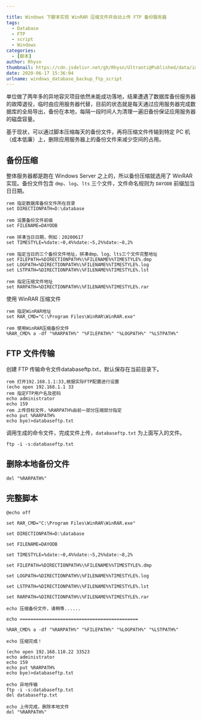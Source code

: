 ```yaml
---

title: Windows 下脚本实现 WinRAR 压缩文件并自动上传 FTP 备份服务器 
tags:
  - Database
  - FTP
  - script
  - Windows
categories:
  - [脚本]
author: Rhysn
thumbnail: https://cdn.jsdelivr.net/gh/Rhysn/Ultranti@Published/data/img/20200617/windows_database_backup_ftp_script/thumbnail.jpg
date: 2020-06-17 15:36:04
urlname: windows_database_backup_ftp_script
---
```


单位做了两年多的异地容灾项目依然未能成功落地，结果遭遇了数据库备份服务器的故障退役，临时由应用服务器代替，目前的状态就是每天通过应用服务器完成数据库的全局导出，备份在本地，每隔一段时间人为清理一遍旧备份保证应用服务器的磁盘容量。

基于现状，可以通过脚本压缩每天的备份文件，再将压缩文件传输到特定 PC 机（成本低廉）上，删除应用服务器上的备份文件来减少空间的占用。

## 备份压缩

整体服务器都是跑在 Windows Server 之上的，所以备份压缩就选用了 WinRAR 实现。备份文件包含 `dmp`、`log`、`lts` 三个文件，文件命名规则为 `DAYODB` 前缀加当日日期。

```shell
rem 指定数据库备份文件所在目录
set DIRECTIONPATH=D:\database

rem 设置备份文件前缀
set FILENAME=DAYODB

rem 拼凑当日日期，例如：20200617
set TIMESTYLE=%date:~0,4%%date:~5,2%%date:~8,2%

rem 指定当日的三个备份文件地址，拼凑dmp、log、lts三个文件完整地址
set FILEPATH=%DIRECTIONPATH%\%FILENAME%%TIMESTYLE%.dmp
set LOGPATH=%DIRECTIONPATH%\%FILENAME%%TIMESTYLE%.log
set LSTPATH=%DIRECTIONPATH%\%FILENAME%%TIMESTYLE%.lst

rem 指定压缩文件地址
set RARPATH=%DIRECTIONPATH%\%FILENAME%%TIMESTYLE%.rar
```

使用 WinRAR 压缩文件

```shell
rem 指定WinRAR地址
set RAR_CMD="C:\Program Files\WinRAR\WinRAR.exe"

rem 使用WinRAR压缩备份文件
%RAR_CMD% a -df "%RARPATH%" "%FILEPATH%" "%LOGPATH%" "%LSTPATH%"
```

## FTP 文件传输

创建 FTP 传输命令文件databaseftp.txt，默认保存在当前目录下。

```shell
rem 打开192.168.1.1:33,根据实际FTP配置进行设置
(echo open 192.168.1.1 33
rem 指定FTP用户名及密码
echo administrator
echo 159
rem 上传目标文件，%RARPATH%由前一部分压缩部分指定
echo put %RARPATH%
echo bye)>databaseftp.txt
```

调用生成的命令文件，完成文件上传，`databaseftp.txt` 为上面写入的文件。

```shell
ftp -i -s:databaseftp.txt
```

## 删除本地备份文件

```shell
del "%RARPATH%"
```

## 完整脚本

```shell
@echo off

set RAR_CMD="C:\Program Files\WinRAR\WinRAR.exe"

set DIRECTIONPATH=D:\database

set FILENAME=DAYODB

set TIMESTYLE=%date:~0,4%%date:~5,2%%date:~8,2%

set FILEPATH=%DIRECTIONPATH%\%FILENAME%%TIMESTYLE%.dmp

set LOGPATH=%DIRECTIONPATH%\%FILENAME%%TIMESTYLE%.log

set LSTPATH=%DIRECTIONPATH%\%FILENAME%%TIMESTYLE%.lst

set RARPATH=%DIRECTIONPATH%\%FILENAME%%TIMESTYLE%.rar

echo 压缩备份文件，请稍等......

echo ============================================

%RAR_CMD% a -df "%RARPATH%" "%FILEPATH%" "%LOGPATH%" "%LSTPATH%"

echo 压缩完成！

(echo open 192.168.110.22 33523
echo administrator
echo 159
echo put %RARPATH%
echo bye)>databaseftp.txt

echo 异地传输
ftp -i -s:databaseftp.txt
del databaseftp.txt

echo 上传完成，删除本地文件
del "%RARPATH%"

```

